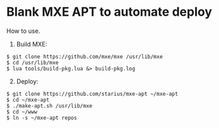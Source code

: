 # Blank MXE APT to automate deploy

How to use.

1. Build MXE:

```
$ git clone https://github.com/mxe/mxe /usr/lib/mxe
$ cd /usr/lib/mxe
$ lua tools/build-pkg.lua &> build-pkg.log
```

2. Deploy:

```
$ git clone https://github.com/starius/mxe-apt ~/mxe-apt
$ cd ~/mxe-apt
$ ./make-apt.sh /usr/lib/mxe
$ cd ~/www
$ ln -s ~/mxe-apt repos
```
